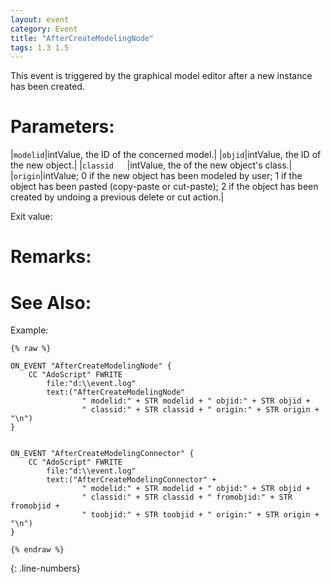 ```yaml
---
layout: event
category: Event
title: "AfterCreateModelingNode"
tags: 1.3 1.5
---
```


This event is triggered by the graphical model editor after a new instance has been created.  

# Parameters:  

|`modelid`|intValue, the ID of the concerned model.|
|`objid`|intValue, the ID of the new object.|
|`classid	`|intValue, the  of the new object's class.|
|`origin`|intValue; 0 if the new object has been modeled by user; 1 if the object has been pasted (copy-paste or cut-paste); 2 if the object has been created by undoing a previous delete or cut action.|

Exit value:



# Remarks:  



# See Also:  



Example:

```adoscript
{% raw %}

ON_EVENT "AfterCreateModelingNode" {
    CC "AdoScript" FWRITE
        file:"d:\\event.log"
        text:("AfterCreateModelingNode"
                " modelid:" + STR modelid + " objid:" + STR objid +
                " classid:" + STR classid + " origin:" + STR origin + "\n")
}


ON_EVENT "AfterCreateModelingConnector" {
    CC "AdoScript" FWRITE
        file:"d:\\event.log"
        text:("AfterCreateModelingConnector" +
                " modelid:" + STR modelid + " objid:" + STR objid +
                " classid:" + STR classid + " fromobjid:" + STR fromobjid +
                " toobjid:" + STR toobjid + " origin:" + STR origin + "\n")
}

{% endraw %}
```
{: .line-numbers}

